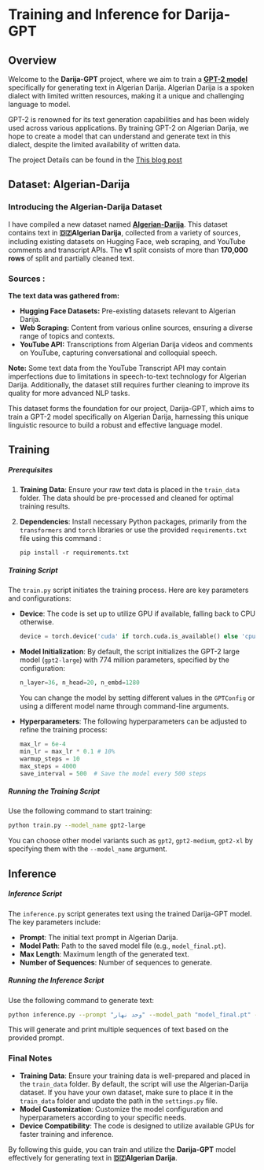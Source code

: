 # Training and Inference for Darija-GPT

## Overview

Welcome to the **Darija-GPT** project, where we aim to train a **[GPT-2 model](https://cdn.openai.com/better-language-models/language_models_are_unsupervised_multitask_learners.pdf)** specifically for generating text in Algerian Darija. Algerian Darija is a spoken dialect with limited written resources, making it a unique and challenging language to model. 

GPT-2 is renowned for its text generation capabilities and has been widely used across various applications. By training GPT-2 on Algerian Darija, we hope to create a model that can understand and generate text in this dialect, despite the limited availability of written data.

The project Details can be found in the [This blog post](https://medium.com/@ayoubkirouane3/darija-gpt-lets-make-machines-understand-our-language-860a4ed270da)

## Dataset: Algerian-Darija
### Introducing the Algerian-Darija Dataset

I have compiled a new dataset named **[Algerian-Darija](https://huggingface.co/datasets/ayoubkirouane/Algerian-Darija)**. This dataset contains text in **🇩🇿Algerian Darija**, collected from a variety of sources, including existing datasets on Hugging Face, web scraping, and YouTube comments and transcript APIs. The **v1** split consists of more than **170,000 rows** of split and partially cleaned text.

### Sources : 
**The text data was gathered from:**

- **Hugging Face Datasets:** Pre-existing datasets relevant to Algerian Darija.
- **Web Scraping:** Content from various online sources, ensuring a diverse range of topics and contexts.
- **YouTube API:** Transcriptions from Algerian Darija videos and comments on YouTube, capturing conversational and colloquial speech.

**Note:** Some text data from the YouTube Transcript API may contain imperfections due to limitations in speech-to-text technology for Algerian Darija. Additionally, the dataset still requires further cleaning to improve its quality for more advanced NLP tasks.

This dataset forms the foundation for our project, Darija-GPT, which aims to train a GPT-2 model specifically on Algerian Darija, harnessing this unique linguistic resource to build a robust and effective language model.

## Training

##### Prerequisites

1. **Training Data**: Ensure your raw text data is placed in the `train_data` folder. The data should be pre-processed and cleaned for optimal training results.
2. **Dependencies**: Install necessary Python packages, primarily from the `transformers` and `torch` libraries or use the provided `requirements.txt` file using this command : 


    ```
    pip install -r requirements.txt
    ```

##### Training Script

The `train.py` script initiates the training process. Here are key parameters and configurations:

- **Device**: The code is set up to utilize GPU if available, falling back to CPU otherwise.
  ```python
  device = torch.device('cuda' if torch.cuda.is_available() else 'cpu')
  ```

- **Model Initialization**: By default, the script initializes the GPT-2 large model (`gpt2-large`) with 774 million parameters, specified by the configuration:
  ```python
  n_layer=36, n_head=20, n_embd=1280
  ```
  You can change the model by setting different values in the `GPTConfig` or using a different model name through command-line arguments.

- **Hyperparameters**: The following hyperparameters can be adjusted to refine the training process:
  ```python
  max_lr = 6e-4
  min_lr = max_lr * 0.1 # 10%
  warmup_steps = 10
  max_steps = 4000
  save_interval = 500  # Save the model every 500 steps
  ```

##### Running the Training Script

Use the following command to start training:
```bash
python train.py --model_name gpt2-large
```
You can choose other model variants such as `gpt2`, `gpt2-medium`, `gpt2-xl` by specifying them with the `--model_name` argument.

## Inference

##### Inference Script

The `inference.py` script generates text using the trained Darija-GPT model. The key parameters include:

- **Prompt**: The initial text prompt in Algerian Darija.
- **Model Path**: Path to the saved model file (e.g., `model_final.pt`).
- **Max Length**: Maximum length of the generated text.
- **Number of Sequences**: Number of sequences to generate.

##### Running the Inference Script

Use the following command to generate text:
```bash
python inference.py --prompt "وحد نهار" --model_path "model_final.pt" --max_length 30 --num_return_sequences 5
```

This will generate and print multiple sequences of text based on the provided prompt.

### Final Notes

- **Training Data**: Ensure your training data is well-prepared and placed in the `train_data` folder. By default, the script will use the Algerian-Darija dataset. If you have your own dataset, make sure to place it in the `train_data` folder and update the path in the `settings.py` file.
- **Model Customization**: Customize the model configuration and hyperparameters according to your specific needs.
- **Device Compatibility**: The code is designed to utilize available GPUs for faster training and inference.

By following this guide, you can train and utilize the **Darija-GPT** model effectively for generating text in **🇩🇿Algerian Darija**.
